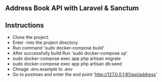 
## Address Book API with Laravel & Sanctum

## Instructions

- Clone the project.
- Enter -into the project directory.
- Run command 'sudo docker-compose build'
- After successfully build Run 'sudo docker-compose up'
- sudo docker-compose exec app php artisan migrate
- sudo docker-compose exec app php artisan db:seed
- Chnage .env.example to .env
- Go to postman and enter the end point 'http://127.0.0.1:81/api/address'

